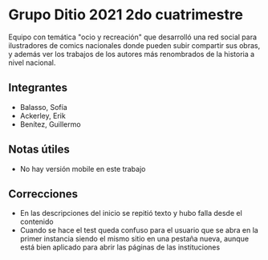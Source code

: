 # Grupo Ditio 2021 2do cuatrimestre
Equipo con temática "ocio y recreación" que desarrolló una red social para ilustradores de comics nacionales donde pueden subir compartir sus obras, y además ver los trabajos de los autores más renombrados de la historia a nivel nacional.

## Integrantes
* Balasso, Sofía
* Ackerley, Erik
* Benítez, Guillermo
## Notas útiles
* No hay versión mobile en este trabajo
## Correcciones
* En las descripciones del inicio se repitió texto y hubo falla desde el contenido
* Cuando se hace el test queda confuso para el usuario que se abra en la primer instancia siendo el mismo sitio en una pestaña nueva, aunque está bien aplicado para abrir las páginas de las instituciones
